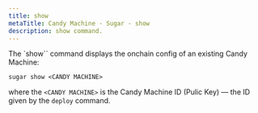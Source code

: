 ```yaml
---
title: show
metaTitle: Candy Machine - Sugar - show
description: show command.
---
```


The `show`` command displays the onchain config of an existing Candy Machine:

```
sugar show <CANDY MACHINE>
```

where the `<CANDY MACHINE>` is the Candy Machine ID (Pulic Key) — the ID given by the `deploy` command.